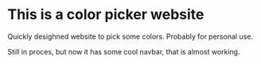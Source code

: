 # This is a color picker website
Quickly desighned website to pick some colors. Probably for personal use.

Still in proces, but now it has some cool navbar, that is almost working.